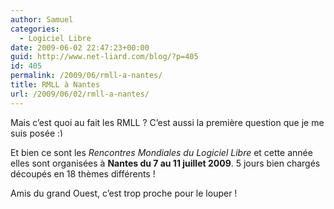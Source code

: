 ```yaml
---
author: Samuel
categories:
  - Logiciel Libre
date: 2009-06-02 22:47:23+00:00
guid: http://www.net-liard.com/blog/?p=405
id: 405
permalink: /2009/06/rmll-a-nantes/
title: RMLL à Nantes
url: /2009/06/02/rmll-a-nantes/
---
```


Mais c&#8217;est quoi au fait les RMLL ? C&#8217;est aussi la première question que je me suis posée <img src="http://www.apptom.fr/wp-includes/images/smilies/simple-smile.png" alt=":)" class="wp-smiley" style="height: 1em; max-height: 1em;" />

Et bien ce sont les _Rencontres Mondiales du Logiciel Libre_ et cette année elles sont organisées à **Nantes du 7 au 11 juillet 2009**. 5 jours bien chargés découpés en 18 thèmes différents !

Amis du grand Ouest, c&#8217;est trop proche pour le louper !